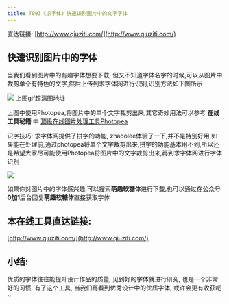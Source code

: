 ```yaml
---
title: T003《求字体》快速识别图片中的文字字体
---
```

直达链接: [http://www.qiuziti.com/](http://www.qiuziti.com/)


## 快速识别图片中的字体

当我们看到图片中的有趣字体想要下载, 但又不知道字体名字的时候,可以从图片中裁剪单个有特色的文字,然后上传到求字体网进行识别,识别方法如下图所示

![](https://www.v2fy.com/asset/0i/OnlineToolsBook/OnlineToolsBookMD/T003-qiuziti.assets/73504194-8382c000-4409-11ea-93ff-b71107dc8bdf.gif)
[上图gif超清图地址](https://user-images.githubusercontent.com/15868458/73504195-841b5680-4409-11ea-88f2-9e9fcca5443c.gif)

上图中使用Photopea,将图片中的单个文字裁剪出来,其它奇妙用法可以参考 **在线工具秘籍** 中 [顶级在线图片处理工具Photopea](https://www.v2fy.com/p/photopea/) 

识字技巧: 求字体网提供了拼字的功能, zhaoolee体验了一下,并不是特别好用,如果能在处理前,通过photopea将单个文字裁剪出来,拼字的功能基本用不到,所以还是希望大家尽可能使用Photopea将图片中的文字裁剪出来,再到求字体网进行字体识别

![](https://www.v2fy.com/asset/0i/OnlineToolsBook/OnlineToolsBookMD/T003-qiuziti.assets/73505804-89c76b00-440e-11ea-9b11-bdd94a7e815c.png)

如果你对图片中的字体感兴趣,可以搜索**萌趣软糖体**进行下载,也可以通过在公众号**0加1**后台回复**萌趣软糖体**直接获取字体


## 本在线工具直达链接:

[http://www.qiuziti.com/](http://www.qiuziti.com/)


## 小结:
优质的字体往往能提升设计作品的质量, 见到好的字体就进行研究, 也是一个非常好的习惯, 有了这个工具, 当我们再看到优秀设计中的优质字体, 或许会更有收获吧~
